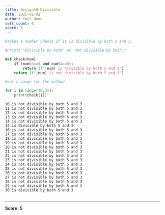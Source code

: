 ```yaml
---
title: Assign10-Divisible
date: 2025-01-02
author: Your Name
cell_count: 6
score: 5
---
```


```python
#Takes a number Checks if it is divisible by both 5 and 3.
```


```python
#Prints "Divisible by both" or "Not divisible by both."
```


```python
def check(num):
    if (num%5==0 and num%3==0):
        return (f"{num} is divisible by both 5 and 3")
    return (f"{num} is not divisible by both 5 and 3")
```


```python
#set a range for the method
```


```python
for i in range(10,31):
    print(check(i))
```

    10 is not divisible by both 5 and 3
    11 is not divisible by both 5 and 3
    12 is not divisible by both 5 and 3
    13 is not divisible by both 5 and 3
    14 is not divisible by both 5 and 3
    15 is divisible by both 5 and 3
    16 is not divisible by both 5 and 3
    17 is not divisible by both 5 and 3
    18 is not divisible by both 5 and 3
    19 is not divisible by both 5 and 3
    20 is not divisible by both 5 and 3
    21 is not divisible by both 5 and 3
    22 is not divisible by both 5 and 3
    23 is not divisible by both 5 and 3
    24 is not divisible by both 5 and 3
    25 is not divisible by both 5 and 3
    26 is not divisible by both 5 and 3
    27 is not divisible by both 5 and 3
    28 is not divisible by both 5 and 3
    29 is not divisible by both 5 and 3
    30 is divisible by both 5 and 3



```python

```


---
**Score: 5**
